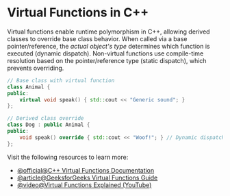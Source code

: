 # Virtual Functions in C++

Virtual functions enable runtime polymorphism in C++, allowing derived classes to override base class behavior. When called via a base pointer/reference, the *actual object's type* determines which function is executed (dynamic dispatch). Non-virtual functions use compile-time resolution based on the pointer/reference type (static dispatch), which prevents overriding.

```cpp
// Base class with virtual function
class Animal {
public:
    virtual void speak() { std::cout << "Generic sound"; }
};

// Derived class override
class Dog : public Animal {
public:
    void speak() override { std::cout << "Woof!"; } // Dynamic dispatch
};
```

Visit the following resources to learn more:

- [@official@C++ Virtual Functions Documentation](https://en.cppreference.com/w/cpp/language/virtual)
- [@article@GeeksforGeeks Virtual Functions Guide](https://www.geeksforgeeks.org/virtual-function-cpp/)
- [@video@Virtual Functions Explained (YouTube)](https://www.youtube.com/watch?v=oIV2KchSyGQ&ab_channel=TheCherno)

